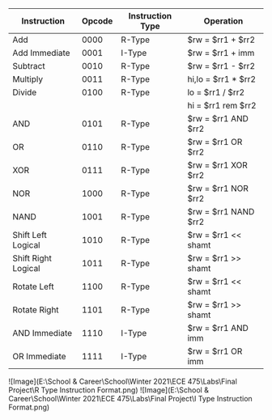 |     Instruction     | Opcode | Instruction Type |      Operation       |
| ------------------- | ------ | ---------------- | -------------------- |
| Add                 |  0000  |      R-Type      | $rw = $rr1 + $rr2    |
| Add Immediate       |  0001  |      I-Type      | $rw = $rr1 + imm     |
| Subtract            |  0010  |      R-Type      | $rw = $rr1 - $rr2    |
| Multiply            |  0011  |      R-Type      | hi,lo = $rr1 * $rr2  |
| Divide              |  0100  |      R-Type      | lo = $rr1 / $rr2     |
|                     |        |                  | hi = $rr1 rem $rr2   |
| AND                 |  0101  |      R-Type      | $rw = $rr1 AND $rr2  |
| OR                  |  0110  |      R-Type      | $rw = $rr1 OR $rr2   |
| XOR                 |  0111  |      R-Type      | $rw = $rr1 XOR $rr2  |
| NOR                 |  1000  |      R-Type      | $rw = $rr1 NOR $rr2  |
| NAND                |  1001  |      R-Type      | $rw = $rr1 NAND $rr2 |
| Shift Left Logical  |  1010  |      R-Type      | $rw = $rr1 << shamt  |
| Shift Right Logical |  1011  |      R-Type      | $rw = $rr1 >> shamt  |
| Rotate Left         |  1100  |      R-Type      | $rw = $rr1 << shamt  |
| Rotate Right        |  1101  |      R-Type      | $rw = $rr1 >> shamt  |
| AND Immediate       |  1110  |      I-Type      | $rw = $rr1 AND imm   |
| OR Immediate        |  1111  |      I-Type      | $rw = $rr1 OR imm    |

![Image](E:\School & Career\School\Winter 2021\ECE 475\Labs\Final Project\R Type Instruction Format.png)
![Image](E:\School & Career\School\Winter 2021\ECE 475\Labs\Final Project\I Type Instruction Format.png)
